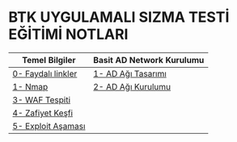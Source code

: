 # BTK UYGULAMALI SIZMA TESTİ EĞİTİMİ NOTLARI #

|Temel Bilgiler|Basit AD Network Kurulumu|
|---|---|
|[0- Faydalı linkler](https://github.com/gokhangokcen1/BTK-uygulamali-sizma-testi-egitimi-notlari/blob/main/uygulamali-sizma-testi-egitimi/temel-bilgiler/0-faydali-linkler.md)|[1- AD Ağı Tasarımı](https://github.com/gokhangokcen1/BTK-kurs-notlari/blob/main/uygulamali-sizma-testi-egitimi/basit-ad-network-analizi/ad-agi-tasarimi.md) |
|[1- Nmap](https://github.com/gokhangokcen1/BTK-uygulamali-sizma-testi-egitimi-notlari/blob/main/uygulamali-sizma-testi-egitimi/temel-bilgiler/1-nmap.md)|[2- AD Ağı Kurulumu](https://github.com/gokhangokcen1/BTK-kurs-notlari/blob/main/uygulamali-sizma-testi-egitimi/basit-ad-network-analizi/ad-agi-kurulumu.md)|
|[3- WAF Tespiti](https://github.com/gokhangokcen1/BTK-uygulamali-sizma-testi-egitimi-notlari/blob/main/uygulamali-sizma-testi-egitimi/temel-bilgiler/3-WAF-tespiti.md)|
|[4- Zafiyet Keşfi](https://github.com/gokhangokcen1/BTK-uygulamali-sizma-testi-egitimi-notlari/blob/main/uygulamali-sizma-testi-egitimi/temel-bilgiler/4-zafiyet-kesfi.md)|
|[5- Exploit Aşaması](https://github.com/gokhangokcen1/BTK-uygulamali-sizma-testi-egitimi-notlari/blob/main/uygulamali-sizma-testi-egitimi/temel-bilgiler/5-exploit-asamasi.md)|


